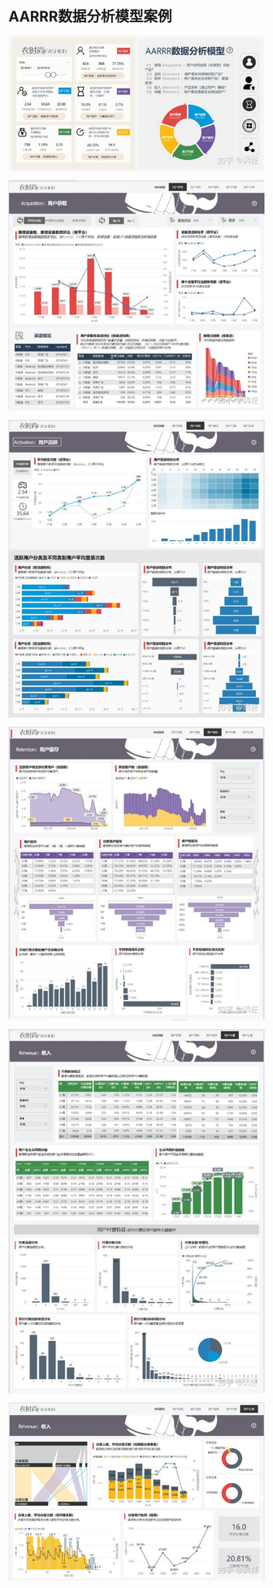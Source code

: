 # AARRR数据分析模型案例

![](images/AARRR数据分析模型.jpg)

![](images/2-用户获取.jpg)

![](images/3-用户活跃.jpg)

![](images/4-用户留存.jpg)

![](images/5-收入.jpg)

![](images/6-收入-2.jpg)
